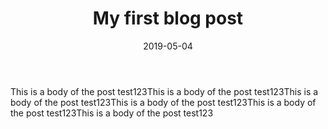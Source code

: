 ---
title: "My first blog post"
date: "2019-05-04"
description: "Test description 123123 lorem ipsum testing thing123 thing432"
body: "This is a body of the post test123This is a body of the post test123This is a body of the post test123This is a body of the post test123This is a body of the post test123This is a body of the post test123"
---